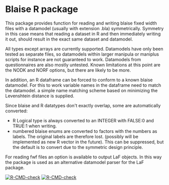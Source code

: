 Blaise R package
===============

This package provides function for reading and writing blaise fixed width files
with a datamodel (usually with extension .bla) symmetrically. 
Symmetry in this case means that reading a dataset in R and then immediately
writing it out, should result in the exact same dataset and datamodel.

All types except arrays are currently supported. Datamodels have only been tested 
as separate files, so datamodels within larger manipula or maniplus scripts for 
instance are not guaranteed to work.
Datamodels from questionnaires are also mostly untested. Known limitations at this
point are the NODK and NORF options, but there are likely to be more.

In addition, an R dataframe can be forced to conform to a known blaise datamodel.
For this to work variable names in the dataframe need to match the datamodel. 
a simple name matching scheme based on minimizing the Levenshtein distance is supplied.

Since blaise and R datatypes don't exactly overlap, some are automatically converted:
* R Logical type is always converted to an INTEGER with FALSE:0 and TRUE:1 when writing.
* numbered blaise enums are converted to factors with the numbers as labels. The original labels are therefore lost. 
(possibly will be implemented as new R vector in the future). This can be suppressed,
but the default is to convert due to the symmetric design principle.

For reading fwf files an option is available to output LaF objects. In this way the 
package is used as an alternative datamodel parser for the LaF package.

<!-- badges: start -->
[![R-CMD-check](https://github.com/sophof/blaise/workflows/R-CMD-check/badge.svg)](https://github.com/sophof/blaise/actions)
[![R-CMD-check](https://github.com/sophof/blaise/actions/workflows/R-CMD-check.yaml/badge.svg)](https://github.com/sophof/blaise/actions/workflows/R-CMD-check.yaml)
<!-- badges: end -->
